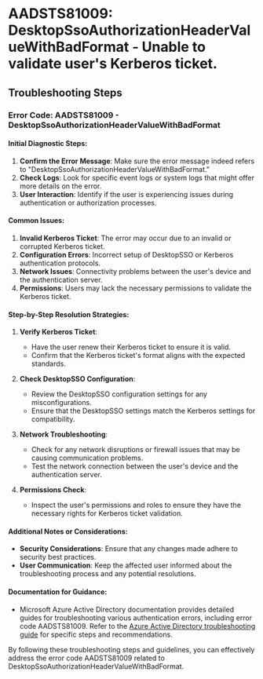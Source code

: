
# AADSTS81009: DesktopSsoAuthorizationHeaderValueWithBadFormat - Unable to validate user's Kerberos ticket.


## Troubleshooting Steps
### Error Code: AADSTS81009 - DesktopSsoAuthorizationHeaderValueWithBadFormat

#### Initial Diagnostic Steps:
1. **Confirm the Error Message**: Make sure the error message indeed refers to "DesktopSsoAuthorizationHeaderValueWithBadFormat."
2. **Check Logs**: Look for specific event logs or system logs that might offer more details on the error.
3. **User Interaction**: Identify if the user is experiencing issues during authentication or authorization processes.

#### Common Issues:
1. **Invalid Kerberos Ticket**: The error may occur due to an invalid or corrupted Kerberos ticket.
2. **Configuration Errors**: Incorrect setup of DesktopSSO or Kerberos authentication protocols.
3. **Network Issues**: Connectivity problems between the user's device and the authentication server.
4. **Permissions**: Users may lack the necessary permissions to validate the Kerberos ticket.

#### Step-by-Step Resolution Strategies:
1. **Verify Kerberos Ticket**:
   - Have the user renew their Kerberos ticket to ensure it is valid.
   - Confirm that the Kerberos ticket's format aligns with the expected standards.

2. **Check DesktopSSO Configuration**:
   - Review the DesktopSSO configuration settings for any misconfigurations.
   - Ensure that the DesktopSSO settings match the Kerberos settings for compatibility.

3. **Network Troubleshooting**:
   - Check for any network disruptions or firewall issues that may be causing communication problems.
   - Test the network connection between the user's device and the authentication server.

4. **Permissions Check**:
   - Inspect the user's permissions and roles to ensure they have the necessary rights for Kerberos ticket validation.

#### Additional Notes or Considerations:
- **Security Considerations**: Ensure that any changes made adhere to security best practices.
- **User Communication**: Keep the affected user informed about the troubleshooting process and any potential resolutions.

#### Documentation for Guidance:
- Microsoft Azure Active Directory documentation provides detailed guides for troubleshooting various authentication errors, including error code AADSTS81009. Refer to the [Azure Active Directory troubleshooting guide](https://docs.microsoft.com/en-us/azure/active-directory/fundamentals/troubleshoot-azure-ad-tls-sspi) for specific steps and recommendations.

By following these troubleshooting steps and guidelines, you can effectively address the error code AADSTS81009 related to DesktopSsoAuthorizationHeaderValueWithBadFormat.